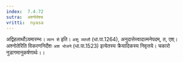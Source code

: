 ```yaml
---
index:  7.4.72
sutra:  अश्नोतेश्च
vritti:  nyasa
---
```


अद्विहलार्थोऽयमारम्भः। `व्यान शे` इति। `अशू व्याप्तौ` (धा.पा.1264), अनुदात्तेत्त्वादात्मनेपदम्, त, एश्।
अश्नोतेरिति विकरणनिर्देशः `अश भोजने` (धा.पा.1523) इत्येतस्य क्रैयादिकस्य निवृत्तये। चकारो नुडागमानुकर्षणार्थः।।

